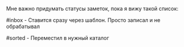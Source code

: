 Мне важно придумать статусы заметок, пока я вижу такой список:

#inbox - Ставится сразу через шаблон.
Просто записал и не обрабатывал

#sorted - Переместил в нужный каталог

